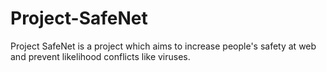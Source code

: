 # Project-SafeNet
Project SafeNet is a project which aims to increase people's safety at web and prevent likelihood conflicts like viruses.
